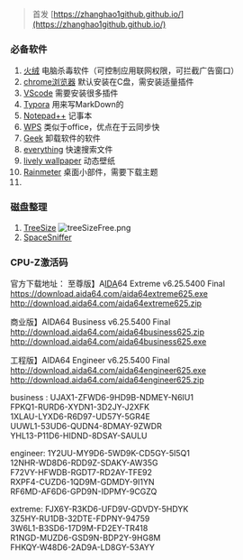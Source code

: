 
<!--more-->

> 首发 [https://zhanghao1github.github.io/](https://zhanghao1github.github.io/)

### 必备软件


1. [火绒](https://www.huorong.cn/person5.html)  电脑杀毒软件（可控制应用联网权限，可拦截广告窗口）
2. [chrome浏览器](https://www.google.cn/chrome/) 默认安装在C盘，需安装适量插件
3. [VScode](https://code.visualstudio.com/) 需要安装很多插件
4. [Typora](https://typora.io/)  用来写MarkDown的
5. [Notepad++](https://notepad-plus-plus.org/downloads/) 记事本
6. [WPS](https://www.wps.cn/) 类似于office，优点在于云同步快
7. [Geek](https://geekuninstaller.com/download) 卸载软件的软件
8. [everything](https://www.voidtools.com/zh-cn/downloads/) 快速搜索文件
9. [lively wallpaper](https://github.com/rocksdanister/lively/releases) 动态壁纸
10. [Rainmeter](https://www.rainmeter.net/) 桌面小部件，需要下载主题
11. 

### 磁盘整理

1. [TreeSize](https://www.jam-software.com/treesize_free/comparison.shtml)
![treeSizeFree.png](https://gitee.com/learn1999/image/raw/master/hugo/SoftwareRecommendation/treeSizeFree.png)
2. [SpaceSniffer](http://www.uderzo.it/main_products/space_sniffer/download.html)













### CPU-Z激活码

官方下载地址：
至尊版】A[IDA](https://www.52pojie.cn/thread-675251-1-1.html)64 Extreme v6.25.5400 Final
https://download.aida64.com/aida64extreme625.exe
http://download.aida64.com/aida64extreme625.zip

商业版】AIDA64 Business v6.25.5400 Final
http://download.aida64.com/aida64business625.zip
http://download.aida64.com/aida64business625.exe

工程版】AIDA64 Engineer v6.25.5400 Final
http://download.aida64.com/aida64engineer625.exe
http://download.aida64.com/aida64engineer625.zip

business :
UJAX1-ZFWD6-9HD9B-NDMEY-N6IU1  
FPKQ1-RURD6-XYDN1-3D2JY-J2XFK  
1XLAU-LYXD6-R6D97-UD57Y-5GR4E  
UUWL1-53UD6-QUDN4-8DMAY-9ZWDR  
YHL13-P11D6-HIDND-8DSAY-SAULU  

engineer:
1Y2UU-MY9D6-5WD9K-CD5GY-5I5Q1   
12NHR-WD8D6-RDD9Z-SDAKY-AW35G   
F72VY-HFWDB-RGDT7-RD2AY-TFE92  
RXPF4-CUZD6-1QD9M-GDMDY-9I1YN   
RF6MD-AF6D6-GPD9N-IDPMY-9CGZQ   

extreme: 
FJX6Y-R3KD6-UFD9V-GDVDY-5HDYK  
3Z5HY-RU1DB-32DTE-FDPNY-94759  
3W6L1-B3SD6-17D9M-FD2EY-TR418  
R1NGD-MUZD6-GSD9N-BDP2Y-9HG8M   
FHKQY-W48D6-2AD9A-LD8GY-53AYY   

